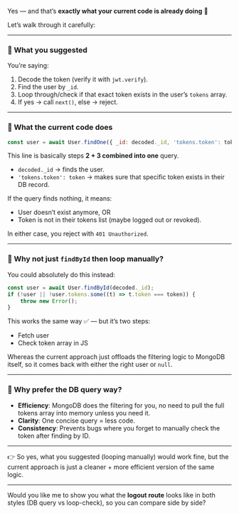 Yes — and that’s **exactly what your current code is already doing** 🙂

Let’s walk through it carefully:

---

### 🔹 What you suggested

You’re saying:

1. Decode the token (verify it with `jwt.verify`).
2. Find the user by `_id`.
3. Loop through/check if that exact token exists in the user’s `tokens` array.
4. If yes → call `next()`, else → reject.

---

### 🔹 What the current code does

```js
const user = await User.findOne({ _id: decoded._id, 'tokens.token': token });
```

This line is basically steps **2 + 3 combined into one** query.

* `decoded._id` → finds the user.
* `'tokens.token': token` → makes sure that specific token exists in their DB record.

If the query finds nothing, it means:

* User doesn’t exist anymore, OR
* Token is not in their tokens list (maybe logged out or revoked).

In either case, you reject with `401 Unauthorized`.

---

### 🔹 Why not just `findById` then loop manually?

You could absolutely do this instead:

```js
const user = await User.findById(decoded._id);
if (!user || !user.tokens.some((t) => t.token === token)) {
    throw new Error();
}
```

This works the same way ✅ — but it’s two steps:

* Fetch user
* Check token array in JS

Whereas the current approach just offloads the filtering logic to MongoDB itself, so it comes back with either the right user or `null`.

---

### 🔹 Why prefer the DB query way?

* **Efficiency**: MongoDB does the filtering for you, no need to pull the full tokens array into memory unless you need it.
* **Clarity**: One concise query = less code.
* **Consistency**: Prevents bugs where you forget to manually check the token after finding by ID.

---

👉 So yes, what you suggested (looping manually) would work fine, but the current approach is just a cleaner + more efficient version of the same logic.

---

Would you like me to show you what the **logout route** looks like in both styles (DB query vs loop-check), so you can compare side by side?
